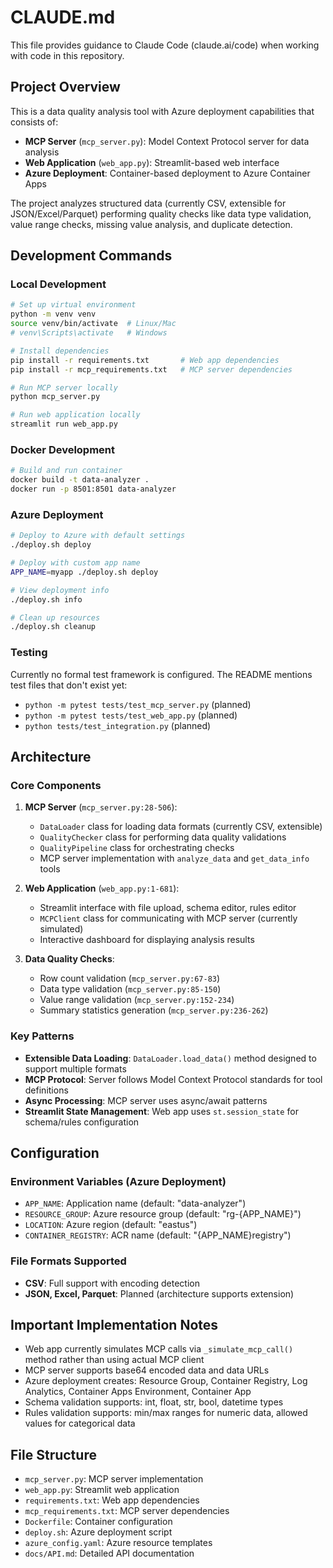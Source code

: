 # CLAUDE.md

This file provides guidance to Claude Code (claude.ai/code) when working with code in this repository.

## Project Overview

This is a data quality analysis tool with Azure deployment capabilities that consists of:
- **MCP Server** (`mcp_server.py`): Model Context Protocol server for data analysis
- **Web Application** (`web_app.py`): Streamlit-based web interface
- **Azure Deployment**: Container-based deployment to Azure Container Apps

The project analyzes structured data (currently CSV, extensible for JSON/Excel/Parquet) performing quality checks like data type validation, value range checks, missing value analysis, and duplicate detection.

## Development Commands

### Local Development
```bash
# Set up virtual environment
python -m venv venv
source venv/bin/activate  # Linux/Mac
# venv\Scripts\activate   # Windows

# Install dependencies
pip install -r requirements.txt       # Web app dependencies
pip install -r mcp_requirements.txt   # MCP server dependencies

# Run MCP server locally
python mcp_server.py

# Run web application locally
streamlit run web_app.py
```

### Docker Development
```bash
# Build and run container
docker build -t data-analyzer .
docker run -p 8501:8501 data-analyzer
```

### Azure Deployment
```bash
# Deploy to Azure with default settings
./deploy.sh deploy

# Deploy with custom app name
APP_NAME=myapp ./deploy.sh deploy

# View deployment info
./deploy.sh info

# Clean up resources
./deploy.sh cleanup
```

### Testing
Currently no formal test framework is configured. The README mentions test files that don't exist yet:
- `python -m pytest tests/test_mcp_server.py` (planned)
- `python -m pytest tests/test_web_app.py` (planned)
- `python tests/test_integration.py` (planned)

## Architecture

### Core Components

1. **MCP Server** (`mcp_server.py:28-506`): 
   - `DataLoader` class for loading data formats (currently CSV, extensible)
   - `QualityChecker` class for performing data quality validations
   - `QualityPipeline` class for orchestrating checks
   - MCP server implementation with `analyze_data` and `get_data_info` tools

2. **Web Application** (`web_app.py:1-681`):
   - Streamlit interface with file upload, schema editor, rules editor
   - `MCPClient` class for communicating with MCP server (currently simulated)
   - Interactive dashboard for displaying analysis results

3. **Data Quality Checks**:
   - Row count validation (`mcp_server.py:67-83`)
   - Data type validation (`mcp_server.py:85-150`)
   - Value range validation (`mcp_server.py:152-234`)
   - Summary statistics generation (`mcp_server.py:236-262`)

### Key Patterns

- **Extensible Data Loading**: `DataLoader.load_data()` method designed to support multiple formats
- **MCP Protocol**: Server follows Model Context Protocol standards for tool definitions
- **Async Processing**: MCP server uses async/await patterns
- **Streamlit State Management**: Web app uses `st.session_state` for schema/rules configuration

## Configuration

### Environment Variables (Azure Deployment)
- `APP_NAME`: Application name (default: "data-analyzer")
- `RESOURCE_GROUP`: Azure resource group (default: "rg-{APP_NAME}")
- `LOCATION`: Azure region (default: "eastus")
- `CONTAINER_REGISTRY`: ACR name (default: "{APP_NAME}registry")

### File Formats Supported
- **CSV**: Full support with encoding detection
- **JSON, Excel, Parquet**: Planned (architecture supports extension)

## Important Implementation Notes

- Web app currently simulates MCP calls via `_simulate_mcp_call()` method rather than using actual MCP client
- MCP server supports base64 encoded data and data URLs
- Azure deployment creates: Resource Group, Container Registry, Log Analytics, Container Apps Environment, Container App
- Schema validation supports: int, float, str, bool, datetime types
- Rules validation supports: min/max ranges for numeric data, allowed values for categorical data

## File Structure
- `mcp_server.py`: MCP server implementation
- `web_app.py`: Streamlit web application  
- `requirements.txt`: Web app dependencies
- `mcp_requirements.txt`: MCP server dependencies
- `Dockerfile`: Container configuration
- `deploy.sh`: Azure deployment script
- `azure_config.yaml`: Azure resource templates
- `docs/API.md`: Detailed API documentation